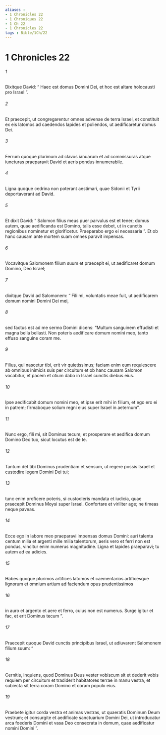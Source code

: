 ```yaml
---
aliases : 
- 1 Chronicles 22
- 1 Chroniques 22
- 1 Ch 22
- 1 Chronicles 22
tags : Bible/1Ch/22
---
```


# 1 Chronicles 22

###### 1
Dixitque David: “ Haec est domus Domini Dei, et hoc est altare holocausti pro Israel ”.
###### 2
Et praecepit, ut congregarentur omnes advenae de terra Israel, et constituit ex eis latomos ad caedendos lapides et poliendos, ut aedificaretur domus Dei. 
###### 3
Ferrum quoque plurimum ad clavos ianuarum et ad commissuras atque iuncturas praeparavit David et aeris pondus innumerabile. 
###### 4
Ligna quoque cedrina non poterant aestimari, quae Sidonii et Tyrii deportaverant ad David. 
###### 5
Et dixit David: “ Salomon filius meus puer parvulus est et tener; domus autem, quae aedificanda est Domino, talis esse debet, ut in cunctis regionibus nominetur et glorificetur. Praeparabo ergo ei necessaria ”. Et ob hanc causam ante mortem suam omnes paravit impensas.
###### 6
Vocavitque Salomonem filium suum et praecepit ei, ut aedificaret domum Domino, Deo Israel; 
###### 7
dixitque David ad Salomonem: “ Fili mi, voluntatis meae fuit, ut aedificarem domum nomini Domini Dei mei, 
###### 8
sed factus est ad me sermo Domini dicens: “Multum sanguinem effudisti et magna bella bellasti. Non poteris aedificare domum nomini meo, tanto effuso sanguine coram me. 
###### 9
Filius, qui nascetur tibi, erit vir quietissimus; faciam enim eum requiescere ab omnibus inimicis suis per circuitum et ob hanc causam Salomon vocabitur, et pacem et otium dabo in Israel cunctis diebus eius. 
###### 10
Ipse aedificabit domum nomini meo, et ipse erit mihi in filium, et ego ero ei in patrem; firmaboque solium regni eius super Israel in aeternum”. 
###### 11
Nunc ergo, fili mi, sit Dominus tecum; et prosperare et aedifica domum Domino Deo tuo, sicut locutus est de te. 
###### 12
Tantum det tibi Dominus prudentiam et sensum, ut regere possis Israel et custodire legem Domini Dei tui; 
###### 13
tunc enim proficere poteris, si custodieris mandata et iudicia, quae praecepit Dominus Moysi super Israel. Confortare et viriliter age; ne timeas neque paveas. 
###### 14
Ecce ego in labore meo praeparavi impensas domus Domini: auri talenta centum milia et argenti mille milia talentorum, aeris vero et ferri non est pondus, vincitur enim numerus magnitudine. Ligna et lapides praeparavi; tu autem ad ea adicies. 
###### 15
Habes quoque plurimos artifices latomos et caementarios artificesque lignorum et omnium artium ad faciendum opus prudentissimos 
###### 16
in auro et argento et aere et ferro, cuius non est numerus. Surge igitur et fac, et erit Dominus tecum ”.
###### 17
Praecepit quoque David cunctis principibus Israel, ut adiuvarent Salomonem filium suum: “ 
###### 18
Cernitis, inquiens, quod Dominus Deus vester vobiscum sit et dederit vobis requiem per circuitum et tradiderit habitatores terrae in manu vestra, et subiecta sit terra coram Domino et coram populo eius. 
###### 19
Praebete igitur corda vestra et animas vestras, ut quaeratis Dominum Deum vestrum; et consurgite et aedificate sanctuarium Domini Dei, ut introducatur arca foederis Domini et vasa Deo consecrata in domum, quae aedificatur nomini Domini ”.
